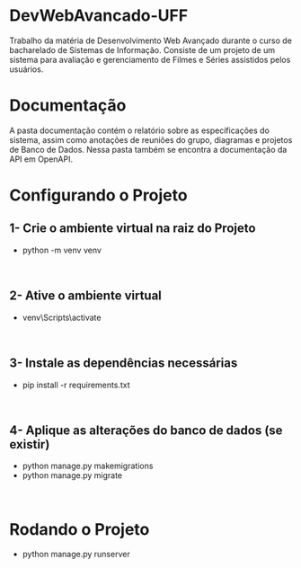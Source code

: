 # DevWebAvancado-UFF
Trabalho da matéria de Desenvolvimento Web Avançado durante o curso de bacharelado de Sistemas de Informação. Consiste de um projeto de um sistema para avaliação e gerenciamento de Filmes e Séries assistidos pelos usuários.

# Documentação
A pasta documentação contém o relatório sobre as especificações do sistema, assim como anotações de reuniões do grupo, diagramas e projetos de Banco de Dados. Nessa pasta também se encontra a documentação da API em OpenAPI.

# Configurando o Projeto

## 1- Crie o ambiente virtual na raiz do Projeto
- python -m venv venv

<br>

## 2- Ative o ambiente virtual
- venv\Scripts\activate

<br>

## 3- Instale as dependências necessárias
- pip install -r requirements.txt

<br>

## 4- Aplique as alterações do banco de dados (se existir)
- python manage.py makemigrations
- python manage.py migrate

<br>

# Rodando o Projeto
- python manage.py runserver
